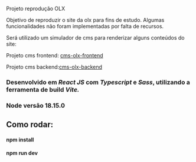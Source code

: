 <p>Projeto reprodução OLX</p>
<p>Objetivo de reproduzir o site da olx para fins de estudo. Algumas funcionalidades não foram implementadas por falta de recursos.</p>
<p>Será utilizado um simulador de cms para renderizar alguns conteúdos do site:</p>
<p>Projeto cms frontend: <a href="https://github.com/beatrizcunharo/cms-olx-frontend">cms-olx-frontend</a></p>
<p>Projeto cms backend:<a href="https://github.com/beatrizcunharo/cms-olx-backend">cms-olx-backend</a></p>
<h3>Desenvolvido em <i>React JS</i> com <i>Typescript</i> e <i>Sass</i>, utilizando a ferramenta de build <i>Vite.</i></h3>
<h3>Node versão 18.15.0</h3>
<h2>Como rodar:</h2>
<h4>npm install</h4>
<h4>npm run dev</h4>